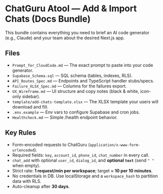 # ChatGuru Atool — Add & Import Chats (Docs Bundle)

This bundle contains everything you need to brief an AI code generator (e.g., Claude) and your team about the desired Next.js app.

## Files
- `Prompt_for_CloudCode.md` — The exact prompt to paste into your code generator.
- `Supabase_Schema.sql` — SQL schema (tables, indexes, RLS).
- `API_Routes_Spec.md` — Endpoints and TypeScript handler stubs/specs.
- `Failure_XLSX_Spec.md` — Columns for the failures export.
- `UX_Wireframe.md` — UI structure and copy notes (black & white, icon-only sidebar).
- `template/add-chats-template.xlsx` — The XLSX template your users will download and fill.
- `.env.example` — Env vars to configure Supabase and cron jobs.
- `Healthcheck.md` — Simple /health endpoint behavior.

## Key Rules
- Form-encoded requests to ChatGuru (`application/x-www-form-urlencoded`).
- Required fields: `key`, `account_id`, `phone_id`, `chat_number` in every call.
- `chat_add` with optional `user_id`, `dialog_id`, and **optional `text`** (send `" "` when empty).
- Strict rate: **1 request/min per workspace**; target ≈ **10 per 10 minutes**.
- No credentials in DB. Use localStorage and a `workspace_hash` to partition data with RLS.
- Auto-cleanup after **30 days**.